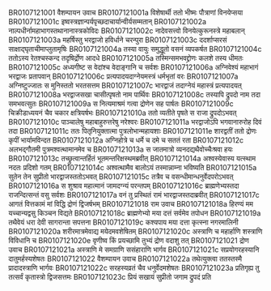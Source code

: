 BR0107121001	वैशम्पायन उवाच
BR0107121001a	विशेषार्थी ततो भीष्मः पौत्राणां विनयेप्सया
BR0107121001c	इष्वस्त्रज्ञान्पर्यपृच्छदाचार्यान्वीर्यसम्मतान्
BR0107121002a	नाल्पधीर्नामहाभागस्तथानानास्त्रकोविदः
BR0107121002c	नादेवसत्त्वो विनयेत्कुरूनस्त्रे महाबलान्
BR0107121003a	महर्षिस्तु भरद्वाजो हविर्धाने चरन्पुरा
BR0107121003c	ददर्शाप्सरसं साक्षाद्घृताचीमाप्लुतामृषिः
BR0107121004a	तस्या वायुः समुद्धूतो वसनं व्यपकर्षत
BR0107121004c	ततोऽस्य रेतश्चस्कन्द तदृषिर्द्रोण आदधे
BR0107121005a	तस्मिन्समभवद्द्रोणः कलशे तस्य धीमतः
BR0107121005c	अध्यगीष्ट स वेदांश्च वेदाङ्गानि च सर्वशः
BR0107121006a	अग्निवेश्यं महाभागं भरद्वाजः प्रतापवान्
BR0107121006c	प्रत्यपादयदाग्नेयमस्त्रं धर्मभृतां वरः
BR0107121007a	अग्निष्टुज्जातः स मुनिस्ततो भरतसत्तम
BR0107121007c	भारद्वाजं तदाग्नेयं महास्त्रं प्रत्यपादयत्
BR0107121008a	भरद्वाजसखा चासीत्पृषतो नाम पार्थिवः
BR0107121008c	तस्यापि द्रुपदो नाम तदा समभवत्सुतः
BR0107121009a	स नित्यमाश्रमं गत्वा द्रोणेन सह पार्षतः
BR0107121009c	चिक्रीडाध्ययनं चैव चकार क्षत्रियर्षभः
BR0107121010a	ततो व्यतीते पृषते स राजा द्रुपदोऽभवत्
BR0107121010c	पाञ्चालेषु महाबाहुरुत्तरेषु नरेश्वरः
BR0107121011a	भरद्वाजोऽपि भगवानारुरोह दिवं तदा
BR0107121011c	ततः पितृनियुक्तात्मा पुत्रलोभान्महायशाः
BR0107121011e	शारद्वतीं ततो द्रोणः कृपीं भार्यामविन्दत
BR0107121012a	अग्निहोत्रे च धर्मे च दमे च सततं रता
BR0107121012c	अलभद्गौतमी पुत्रमश्वत्थामानमेव च
BR0107121013a	स जातमात्रो व्यनदद्यथैवोच्चैःश्रवा हयः
BR0107121013c	तच्छ्रुत्वान्तर्हितं भूतमन्तरिक्षस्थमब्रवीत्
BR0107121014a	अश्वस्येवास्य यत्स्थाम नदतः प्रदिशो गतम्
BR0107121014c	अश्वत्थामैव बालोऽयं तस्मान्नाम्ना भविष्यति
BR0107121015a	सुतेन तेन सुप्रीतो भारद्वाजस्ततोऽभवत्
BR0107121015c	तत्रैव च वसन्धीमान्धनुर्वेदपरोऽभवत्
BR0107121016a	स शुश्राव महात्मानं जामदग्न्यं परन्तपम्
BR0107121016c	ब्राह्मणेभ्यस्तदा राजन्दित्सन्तं वसु सर्वशः
BR0107121017a	वनं तु प्रस्थितं रामं भारद्वाजस्तदाब्रवीत्
BR0107121017c	आगतं वित्तकामं मां विद्धि द्रोणं द्विजर्षभम्
BR0107121018	राम उवाच
BR0107121018a	हिरण्यं मम यच्चान्यद्वसु किञ्चन विद्यते
BR0107121018c	ब्राह्मणेभ्यो मया दत्तं सर्वमेव तपोधन
BR0107121019a	तथैवेयं धरा देवी सागरान्ता सपत्तना
BR0107121019c	कश्यपाय मया दत्ता कृत्स्ना नगरमालिनी
BR0107121020a	शरीरमात्रमेवाद्य मयेदमवशेषितम्
BR0107121020c	अस्त्राणि च महार्हाणि शस्त्राणि विविधानि च
BR0107121020e	वृणीष्व किं प्रयच्छामि तुभ्यं द्रोण वदाशु तत्
BR0107121021	द्रोण उवाच
BR0107121021a	अस्त्राणि मे समग्राणि ससंहाराणि भार्गव
BR0107121021c	सप्रयोगरहस्यानि दातुमर्हस्यशेषतः
BR0107121022	वैशम्पायन उवाच
BR0107121022a	तथेत्युक्त्वा ततस्तस्मै प्रादादस्त्राणि भार्गवः
BR0107121022c	सरहस्यव्रतं चैव धनुर्वेदमशेषतः
BR0107121023a	प्रतिगृह्य तु तत्सर्वं कृतास्त्रो द्विजसत्तमः
BR0107121023c	प्रियं सखायं सुप्रीतो जगाम द्रुपदं प्रति
